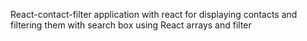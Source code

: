 React-contact-filter
application with react for displaying contacts and filtering them with search box using React arrays and filter
